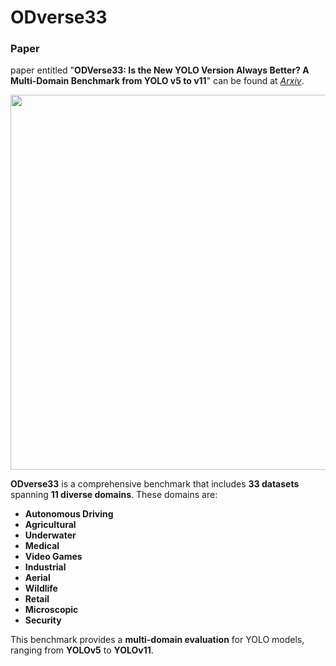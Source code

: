 # ODverse33

### Paper
paper entitled "**ODVerse33: Is the New YOLO Version Always Better? A Multi-Domain Benchmark from YOLO v5 to v11**" can be found at [*Arxiv*](#).

<p align="center">
  <img src="https://github.com/user-attachments/assets/296d5550-90f0-4205-9d5b-e7b9545aed4a" width="600" height="auto">
</p>

**ODverse33** is a comprehensive benchmark that includes **33 datasets** spanning **11 diverse domains**. These domains are:

- **Autonomous Driving**
- **Agricultural**
- **Underwater**
- **Medical**
- **Video Games**
- **Industrial**
- **Aerial**
- **Wildlife**
- **Retail**
- **Microscopic**
- **Security**

This benchmark provides a **multi-domain evaluation** for YOLO models, ranging from **YOLOv5** to **YOLOv11**. 




